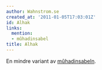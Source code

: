 ```yaml
---
author: Wahnstrom.se
created_at: '2011-01-05T17:03:01Z'
id: Alhak
links:
  mention:
  - mûhadinsabel
title: Alhak
---
```


En mindre variant av [mûhadinsabeln].

  [mûhadinsabeln]: mûhadinsabel
